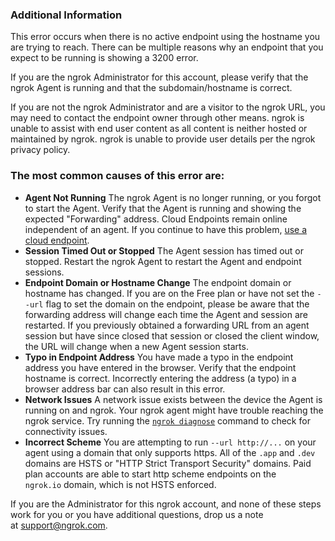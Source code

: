 ### Additional Information

This error occurs when there is no active endpoint using the hostname you are trying to reach. There can be multiple reasons why an endpoint that you expect to be running is showing a 3200 error.

If you are the ngrok Administrator for this account, please verify that the ngrok Agent is running and that the subdomain/hostname is correct.

If you are not the ngrok Administrator and are a visitor to the ngrok URL, you may need to contact the endpoint owner through other means.
ngrok is unable to assist with end user content as all content is neither hosted or maintained by ngrok. ngrok is unable to provide user details per the ngrok privacy policy.

### The most common causes of this error are:

- **Agent Not Running** The ngrok Agent is no longer running, or you forgot to start the Agent. Verify that the Agent is running and showing the expected "Forwarding" address. Cloud Endpoints remain online independent of an agent. If you continue to have this problem, [use a cloud endpoint](/universal-gateway/cloud-endpoints/).
- **Session Timed Out or Stopped** The Agent session has timed out or stopped. Restart the ngrok Agent to restart the Agent and endpoint sessions.
- **Endpoint Domain or Hostname Change** The endpoint domain or hostname has changed. If you are on the Free plan or have not set the `--url` flag to set the domain on the endpoint, please be aware that the forwarding address will change each time the Agent and session are restarted. If you previously obtained a forwarding URL from an agent session but have since closed that session or closed the client window, the URL will change when a new Agent session starts.
- **Typo in Endpoint Address** You have made a typo in the endpoint address you have entered in the browser. Verify that the endpoint hostname is correct. Incorrectly entering the address (a typo) in a browser address bar can also result in this error.
- **Network Issues** A network issue exists between the device the Agent is running on and ngrok. Your ngrok agent might have trouble reaching the ngrok service. Try running the [`ngrok diagnose`](/agent/cli/#ngrok-diagnose) command to check for connectivity issues.
- **Incorrect Scheme** You are attempting to run `--url http://...` on your agent using a domain that only supports https. All of the `.app` and `.dev` domains are HSTS or "HTTP Strict Transport Security" domains. Paid plan accounts are able to start http scheme endpoints on the `ngrok.io` domain, which is not HSTS enforced.

If you are the Administrator for this ngrok account, and none of these steps work for you or you have additional questions, drop us a note at [support@ngrok.com](mailto:support@ngrok.com?subject=Help%20with%20ngrok%203200%20error).
